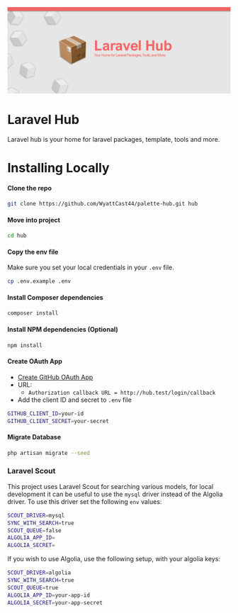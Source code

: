 ![](logo.png)

# Laravel Hub

Laravel hub is your home for laravel packages, template, tools and more.

# Installing Locally

#### Clone the repo

```bash
git clone https://github.com/WyattCast44/palette-hub.git hub
```

#### Move into project

```bash
cd hub
```

#### Copy the env file

Make sure you set your local credentials in your `.env` file.

```bash
cp .env.example .env
```

#### Install Composer dependencies

```bash
composer install
```

#### Install NPM dependencies (Optional)

```bash
npm install
```

#### Create OAuth App

- [Create GitHub OAuth App](https://github.com/settings/applications/new)
- URL:
    - `Authorization callback URL = http://hub.test/login/callback`
- Add the client ID and secret to `.env` file

```bash
GITHUB_CLIENT_ID=your-id
GITHUB_CLIENT_SECRET=your-secret
```

#### Migrate Database

```bash
php artisan migrate --seed
```

### Laravel Scout

This project uses Laravel Scout for searching various models, for local development it can be useful to use the `mysql` driver instead of the Algolia driver. To use this driver set the following `env` values:

```bash
SCOUT_DRIVER=mysql
SYNC_WITH_SEARCH=true
SCOUT_QUEUE=false
ALGOLIA_APP_ID=
ALGOLIA_SECRET=
```

If you wish to use Algolia, use the following setup, with your algolia keys: 

```bash
SCOUT_DRIVER=algolia
SYNC_WITH_SEARCH=true
SCOUT_QUEUE=true
ALGOLIA_APP_ID=your-app-id
ALGOLIA_SECRET=your-app-secret
```